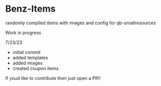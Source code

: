 # Benz-Items
 randomly compiled items with images and config for qb-smallresources

Work in progress



7/23/23
- initial commit
- added templates
- added images
- created coupon items

If youd like to contribute then just open a PR!!
